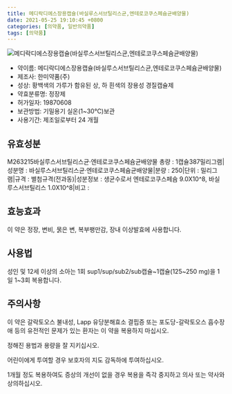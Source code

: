 ```yaml
---
title: 메디락디에스장용캡슐(바실루스서브틸리스균,엔테로코쿠스페슘균배양물)
date: 2021-05-25 19:10:45 +0800
categories: [의약품, 일반의약품]
tags: [의약품]
---
```

![메디락디에스장용캡슐(바실루스서브틸리스균,엔테로코쿠스페슘균배양물)](https://nedrug.mfds.go.kr/pbp/cmn/itemImageDownload/1Mxwka5v1-b)

- 약이름: 메디락디에스장용캡슐(바실루스서브틸리스균,엔테로코쿠스페슘균배양물)
- 제조사: 한미약품(주)
- 성상: 황백색의 가루가 함유된 상, 하 흰색의 장용성 경질캡슐제
- 약효분류명: 정장제
- 허가일자: 19870608
- 보관방법: 기밀용기 실온(1~30℃)보관
- 사용기간: 제조일로부터 24 개월
## 유효성분
M263215바실루스서브틸리스균·엔테로코쿠스페슘균배양물
총량 : 1캡슐387밀리그램|성분명 : 바실루스서브틸리스균·엔테로코쿠스페슘균배양물|분량 : 250|단위 : 밀리그램|규격 : 별첨규격(전과동)|성분정보 : 생균수로서 엔테로코쿠스페슘 9.0X10^8, 바실루스서브틸리스 1.0X10^8|비고 :
## 효능효과
이 약은 정장, 변비, 묽은 변, 복부팽만감, 장내 이상발효에 사용합니다.

## 사용법
성인 및 12세 이상의 소아는 1회 sup1/sup/sub2/sub캡슐~1캡슐(125~250 mg)을 1일 1~3회 복용합니다.

## 주의사항
이 약은 갈락토오스 불내성, Lapp 유당분해효소 결핍증 또는 포도당-갈락토오스 흡수장애 등의 유전적인 문제가 있는 환자는 이 약을 복용하지 마십시오.

정해진 용법과 용량을 잘 지키십시오.

어린이에게 투여할 경우 보호자의 지도 감독하에 투여하십시오.

1개월 정도 복용하여도 증상의 개선이 없을 경우 복용을 즉각 중지하고 의사 또는 약사와 상의하십시오.

